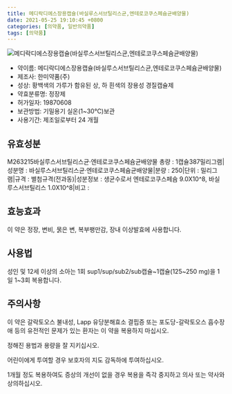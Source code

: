 ```yaml
---
title: 메디락디에스장용캡슐(바실루스서브틸리스균,엔테로코쿠스페슘균배양물)
date: 2021-05-25 19:10:45 +0800
categories: [의약품, 일반의약품]
tags: [의약품]
---
```

![메디락디에스장용캡슐(바실루스서브틸리스균,엔테로코쿠스페슘균배양물)](https://nedrug.mfds.go.kr/pbp/cmn/itemImageDownload/1Mxwka5v1-b)

- 약이름: 메디락디에스장용캡슐(바실루스서브틸리스균,엔테로코쿠스페슘균배양물)
- 제조사: 한미약품(주)
- 성상: 황백색의 가루가 함유된 상, 하 흰색의 장용성 경질캡슐제
- 약효분류명: 정장제
- 허가일자: 19870608
- 보관방법: 기밀용기 실온(1~30℃)보관
- 사용기간: 제조일로부터 24 개월
## 유효성분
M263215바실루스서브틸리스균·엔테로코쿠스페슘균배양물
총량 : 1캡슐387밀리그램|성분명 : 바실루스서브틸리스균·엔테로코쿠스페슘균배양물|분량 : 250|단위 : 밀리그램|규격 : 별첨규격(전과동)|성분정보 : 생균수로서 엔테로코쿠스페슘 9.0X10^8, 바실루스서브틸리스 1.0X10^8|비고 :
## 효능효과
이 약은 정장, 변비, 묽은 변, 복부팽만감, 장내 이상발효에 사용합니다.

## 사용법
성인 및 12세 이상의 소아는 1회 sup1/sup/sub2/sub캡슐~1캡슐(125~250 mg)을 1일 1~3회 복용합니다.

## 주의사항
이 약은 갈락토오스 불내성, Lapp 유당분해효소 결핍증 또는 포도당-갈락토오스 흡수장애 등의 유전적인 문제가 있는 환자는 이 약을 복용하지 마십시오.

정해진 용법과 용량을 잘 지키십시오.

어린이에게 투여할 경우 보호자의 지도 감독하에 투여하십시오.

1개월 정도 복용하여도 증상의 개선이 없을 경우 복용을 즉각 중지하고 의사 또는 약사와 상의하십시오.

